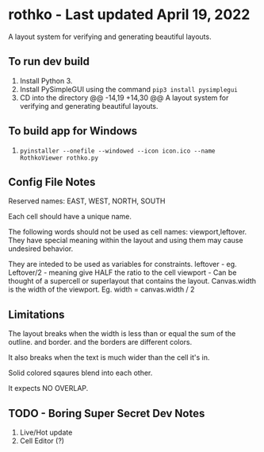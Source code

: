 # rothko - Last updated April 19, 2022
A layout system for verifying and generating beautiful layouts.

## To run dev build
1. Install Python 3.
2. Install PySimpleGUI using the command `pip3 install pysimplegui`
3. CD into the directory
	@@ -14,19 +14,30 @@ A layout system for verifying and generating beautiful layouts.
## To build app for Windows
1. `pyinstaller --onefile --windowed --icon icon.ico --name RothkoViewer rothko.py`

## Config File Notes

Reserved names: EAST, WEST, NORTH, SOUTH

Each cell should have a unique name.

The following words should not be used as cell names: viewport,leftover. They
have special meaning within the layout and using them may cause undesired behavior.

They are inteded to be used as variables for constraints.
leftover - eg. Leftover/2 - meaning give HALF the ratio to the cell
viewport - Can be thought of a supercell or superlayout that contains the layout.
Canvas.width is the width of the viewport. Eg. width = canvas.width / 2

## Limitations
The layout breaks when the width is less than or equal the sum of the outline.
and border. and the borders are different colors.

It also breaks when the text is much wider than the cell it's in.

Solid colored sqaures blend into each other.

It expects NO OVERLAP.

## TODO - Boring Super Secret Dev Notes
1. Live/Hot update
2. Cell Editor (?)